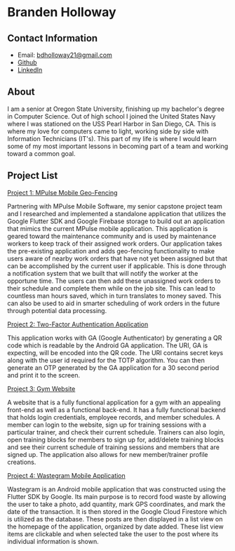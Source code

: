 # Branden Holloway

## Contact Information
   - Email: bdholloway21@gmail.com
   - [Github](https://github.com/bdholloway)
   - [LinkedIn](https://www.linkedin.com/in/branden-holloway-28a979119/)


## About
   I am a senior at Oregon State University, finishing up my bachelor's degree in Computer Science. Out of high school
   I joined the United States Navy where I was stationed on the USS Pearl Harbor in San Diego, CA. This is where my love 
   for computers came to light, working side by side with Information Technicians (IT's). This part of my life is where I would
   learn some of my most important lessons in becoming part of a team and working toward a common goal.

## Project List
   [Project 1: MPulse Mobile Geo-Fencing](https://github.com/bdholloway/CS461/tree/master/Test/testflutter)
   
   Partnering with MPulse Mobile Software, my senior capstone project team and I researched and implemented a standalone application that utilizes the Google Flutter SDK and Google Firebase storage to build out an application that mimics the current MPulse mobile application. This application is geared toward the maintenance community and is used by maintenance workers to keep track of their assigned work orders. Our application takes the pre-existing application and adds geo-fencing functionality to make users aware of nearby work orders that have not yet been assigned but that can be accomplished by the current user if applicable. This is done through a notification system that we built that will notify the worker at the opportune time. The users can then add these unassigned work orders to their schedule and complete them while on the job site. This can lead to countless man hours saved, which in turn translates to money saved. This can also be used to aid in smarter scheduling of work orders in the future through potential data processing. 

   [Project 2: Two-Factor Authentication  Application](https://github.com/bdholloway/CS370) 
   
   This application works with GA (Google Authenticator) by generating a QR code which is readable
   by the Android GA application. The URI, GA is expecting, will be encoded into the QR code. The URI
   contains secret keys along with the user id required for the TOTP algorithm. You can then generate
   an OTP generated by the GA application for a 30 second period and print it to the screen.  


   [Project 3: Gym Website](https://github.com/bdholloway/CS340Project)
   
   A website that is a fully functional application for a gym with an appealing front-end as well as a functional 
   back-end. It has a fully functional backend that holds login credentials, employee records, and member schedules. 
   A member can login to the website, sign up for training sessions with a particular trainer, and check their 
   current schedule. Trainers can also login, open training blocks for members to sign up for, add/delete 
   training blocks and see their current schedule of training sessions and members that are signed up. The application
   also allows for new member/trainer profile creations. 


   [Project 4: Wastegram Mobile Application](https://github.com/bdholloway/CS492)
   
   Wastegram is an Android mobile application that was constructed using the Flutter SDK by Google. Its main purpose
   is to record food waste by allowing the user to take a photo, add quantity, mark GPS coordinates, and mark the date
   of the transaction. It is then stored in the Google Cloud Firestore which is utilized as the database. These posts
   are then displayed in a list view on the homepage of the application, organized by date added. These list view items
   are clickable and when selected take the user to the post where its individual information is shown. 
